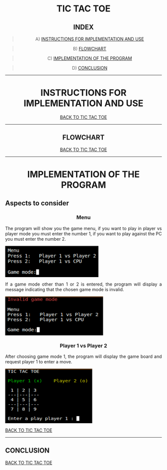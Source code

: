 <div align= center>

 # TIC TAC TOE

 <div align= center> 

 ## INDEX

 >A) [INSTRUCTIONS FOR IMPLEMENTATION AND USE](#instructions-for-implementation-and-use)

>B) [FLOWCHART](#flowchart) 

>C) [IMPLEMENTATION OF THE PROGRAM](#implementation-of-the-program)

>D) [CONCLUSION](#conclusion)

<div>

___________________

<div align = center>

# INSTRUCTIONS FOR IMPLEMENTATION AND USE

[BACK TO TIC TAC TOE](#TIC_TAC_TOE)

-----
## FLOWCHART

[BACK TO TIC TAC TOE](#TIC_TAC_TOE)

-----
# IMPLEMENTATION OF THE PROGRAM

<div align = "justify">

## Aspects to consider


<div align = center>

### Menu

<div align = "justify">

The program will show you the game menu, if you want to play in player vs player mode you must enter the number 1, if you want to play against the PC you must enter the number 2.

<img src="../imagens\Imagenes_Redme3\Menu.png" align = "center" height = "100" width="300"/>

If a game mode other than 1 or 2 is entered, the program will display a message indicating that the chosen game mode is invalid.

<img src="../imagens\Imagenes_Redme3\Modo_De_Juego_invalido.png" align = "center" height = "125" width="315"/>

<div align = center>

### Player 1 vs Player 2

<div align = "justify">

After choosing game mode 1, the program will display the game board and request player 1 to enter a move.

<img src="../imagens\Imagenes_Redme3\Tablero_1vs1.png" align = "center" height = "175" width="280"/>




[BACK TO TIC TAC TOE](#TIC_TAC_TOE)

------

## CONCLUSION

[BACK TO TIC TAC TOE](#TIC_TAC_TOE)




